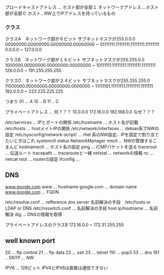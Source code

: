 ブロードキャストアドレス ... ホスト部が全部１
ネットワークアドレス....ホスト部が全部０
ホスト...NW上でIPアドレスを持っているもの
### クラス
クラスA　ネットワーク部が８ビット
サブネットマスクが255.0.0.0
00000000.00000000.00000000.00000000
~
01111111.11111111.11111111.11111111
0.0.0.0 ~ 127.0.0.0 

クラスB　ネットワーク部が１６ビット
サブネットマスクが255.255.0.0
1000000.00000000.00000000.00000000
~
10111111.11111111.11111111.11111111
128.0.0.0 ~ 191.255.255.255

クラスC　ネットワーク部が２４ビット
サブネットマスクが255.255.255.0
11000000.00000000.00000000.0000000
~
11111101.11111111.11111111.1111111
192.0.0.0 ~ 223.225.225.225


つまり
01  ... A
10 .. B
11 .. C

プライベートアドレス ... 何？？？
10.0.0.0
172.16.0.0
192.168.0.0  なぜ？？？

/etc/services ... IPとポートの関係
/etc/hostname ... ホスト名が記載
/etc/hosts ... hostメイトIPの関係
/etc/network/interfaces ... debian系でNWの設定
/etc/sysconfig/network-script/  ...  rhel 系のNW設定、IPを固定で割り当てたいときはこれ
systemctl status NetworkManager
nmcli ... NWの管理するこまんど
hostnamectl ... ホスト名の設定
ping ... ICMPパケットを送る
tracerout ... 伝送ルート
tracepath ... tracerouteと一緒
netstat ... networkの情報
nc  ... netcat 
rout ... routerの設定
ifconfig ... 

## DNS
www.google.com
www ... hostname
google.com ... domain name
www.google.com ... FQDN

/etc/resolve.conf ... refference dns server
名前解決の手段　/etc/hosts or LDAP or DNS
/etc/nsswitch.conf ... 名前解決の手段
host ip/hostname ... 名前解決
dig ... DNSの情報を取得

プライベートアドレスのクラスB
172.16.0.0 ~ 172.31.255.255

## well known port
20 ... ftp control 
21 ... ftp data
22 ... ssh
23 ... telnet
110 ... pop3
53 ... dns
161 .. SNTP ... NW

IPV6 ... 128ビット
IPV4とIPV6は直接は通信できない
